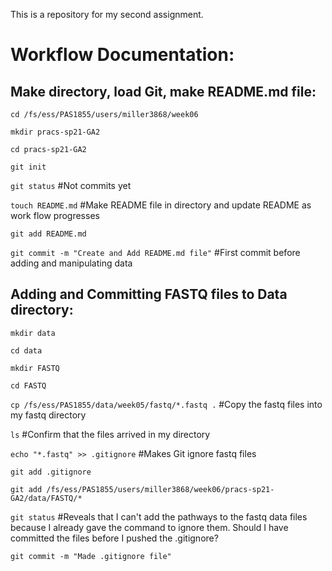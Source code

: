 This is a repository for my second assignment.

# Workflow Documentation:

## Make directory, load Git, make README.md file:

`cd /fs/ess/PAS1855/users/miller3868/week06`

`mkdir pracs-sp21-GA2`

`cd pracs-sp21-GA2`

`git init`

`git status` #Not commits yet

`touch README.md` #Make README file in directory and update README as work flow progresses

`git add README.md`

`git commit -m "Create and Add README.md file"` #First commit before adding and manipulating data

## Adding and Committing FASTQ files to Data directory:

`mkdir data`

`cd data`

`mkdir FASTQ`

`cd FASTQ`

`cp /fs/ess/PAS1855/data/week05/fastq/*.fastq .` #Copy the fastq files into my fastq directory

`ls` #Confirm that the files arrived in my directory

`echo "*.fastq" >> .gitignore` #Makes Git ignore fastq files

`git add .gitignore` 

`git add /fs/ess/PAS1855/users/miller3868/week06/pracs-sp21-GA2/data/FASTQ/*` 

`git status`  #Reveals that I can't add the pathways to the fastq data files because I already gave the command to ignore them. Should I have committed the files before I pushed the .gitignore?

`git commit -m "Made .gitignore file"` 


